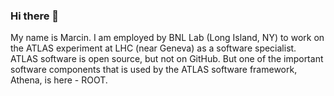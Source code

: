### Hi there 👋
My name is Marcin. I am employed by BNL Lab (Long Island, NY) to work on the ATLAS experiment at LHC (near Geneva) as a software specialist.
ATLAS software is open source, but not on GitHub. But one of the important software components that is used by the ATLAS software framework, Athena, is here - ROOT.

<!--
**Nowakus/Nowakus** is a ✨ _special_ ✨ repository because its `README.md` (this file) appears on your GitHub profile.

Here are some ideas to get you started:

- 🔭 I’m currently working on ...
- 🌱 I’m currently learning ...
- 👯 I’m looking to collaborate on ...
- 🤔 I’m looking for help with ...
- 💬 Ask me about ...
- 📫 How to reach me: ...
- 😄 Pronouns: ...
- ⚡ Fun fact: ...
-->
